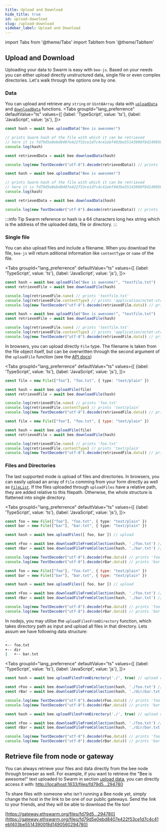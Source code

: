 ```yaml
---
title: Upload and Download
hide_title: true
id: upload-download
slug: /upload-download
sidebar_label: Upload and Download
---
```


import Tabs from '@theme/Tabs'
import TabItem from '@theme/TabItem'

## Upload and Download

Uploading your data to Swarm is easy with `bee-js`. Based on your needs you can either upload directly unstructured data, single file or even complex directories. Let's walk through the options one by one.

### Data

You can upload and retrieve any `string` or `Uint8Array` data with [`uploadData`](./api/classes/bee#uploaddata) and [`downloadData`](./api/classes/bee#downloaddata) functions.
<Tabs
  groupId="lang_preferrence"
  defaultValue="ts"
  values={[
    {label: 'TypeScript', value: 'ts'},
    {label: 'JavaScript', value: 'js'},
  ]}>
  <TabItem value="ts">

```ts
const hash = await bee.uploadData("Bee is awesome!")

// prints Swarm hash of the file with which it can be retrieved
// here it is fd79d5e0ebd8407e422f53ce1d7c4c41ebf403be55143900f8d1490560294780
console.log(hash) 

const retrievedData = await bee.downloadData(hash)

console.log(new TextDecoder("utf-8").decode(retrievedData)) // prints 'Bee is awesome!'
```

  </TabItem>
  <TabItem value="js">

```js
const hash = await bee.uploadData("Bee is awesome!")

// prints Swarm hash of the file with which it can be retrieved
// here it is fd79d5e0ebd8407e422f53ce1d7c4c41ebf403be55143900f8d1490560294780
console.log(hash) 

const retrievedData = await bee.downloadData(hash)

console.log(new TextDecoder("utf-8").decode(retrievedData)) // prints 'Bee is awesome!'
```

  </TabItem>
</Tabs>

:::info Tip
Swarm reference or hash is a 64 characters long hex string which is the address of the uploaded data, file or directory.
:::

### Single file

You can also upload files and include a filename. When you download the file, `bee-js` will return aditional information like `contentType` or `name` of the file.

<Tabs
  groupId="lang_preferrence"
  defaultValue="ts"
  values={[
    {label: 'TypeScript', value: 'ts'},
    {label: 'JavaScript', value: 'js'},
  ]}>
  <TabItem value="ts">

```ts
const hash = await bee.uploadFile("Bee is awesome!", "textfile.txt")
const retrievedFile = await bee.downloadFile(hash)

console.log(retrievedFile.name) // prints 'textfile.txt'
console.log(retrievedFile.contentType) // prints 'application/octet-stream'
console.log(new TextDecoder("utf-8").decode(retrievedFile.data)) // prints 'Bee is awesome!'
```

  </TabItem>
  <TabItem value="js">

```js
const hash = await bee.uploadFile("Bee is awesome!", "textfile.txt")
const retrievedFile = await bee.downloadFile(hash)

console.log(retrievedFile.name) // prints 'textfile.txt'
console.log(retrievedFile.contentType) // prints 'application/octet-stream'
console.log(new TextDecoder("utf-8").decode(retrievedFile.data)) // prints 'Bee is awesome!'
```

  </TabItem>
</Tabs>

In browsers, you can upload directly `File` type. The filename is taken from the file object itself, but can be overwritten through the second argument of the `uploadFile` function (see the [API docs](./api/classes/bee#uploadfile))

<Tabs
  groupId="lang_preferrence"
  defaultValue="ts"
  values={[
    {label: 'TypeScript', value: 'ts'},
    {label: 'JavaScript', value: 'js'},
  ]}>
  <TabItem value="ts">

```ts
const file = new File(["foo"], "foo.txt", { type: "text/plain" })

const hash = await bee.uploadFile(file)
const retrievedFile = await bee.downloadFile(hash)

console.log(retrievedFile.name) // prints 'foo.txt'
console.log(retrievedFile.contentType) // prints 'text/plain'
console.log(new TextDecoder("utf-8").decode(retrievedFile.data)) // prints 'foo'
```

  </TabItem>
  <TabItem value="js">

```js
const file = new File(["foo"], "foo.txt", { type: "text/plain" })

const hash = await bee.uploadFile(file)
const retrievedFile = await bee.downloadFile(hash)

console.log(retrievedFile.name) // prints 'foo.txt'
console.log(retrievedFile.contentType) // prints 'text/plain'
console.log(new TextDecoder("utf-8").decode(retrievedFile.data)) // prints 'foo'
```

  </TabItem>
</Tabs>

### Files and Directories

The last supported mode is upload of files and directories. In browsers, you can easily upload an array of `File` comming from your form directly as well as [`FileList`](https://developer.mozilla.org/en-US/docs/Web/API/FileList). If the files uploaded through `uploadFiles` have a relative path, they are added relative to this filepath. Otherwise, the whole structure is flattened into single directory.

<Tabs
  groupId="lang_preferrence"
  defaultValue="ts"
  values={[
    {label: 'TypeScript', value: 'ts'},
    {label: 'JavaScript', value: 'js'},
  ]}>
  <TabItem value="ts">

```ts
const foo = new File(["foo"], "foo.txt", { type: "text/plain" })
const bar = new File(["bar"], "bar.txt", { type: "text/plain" })

const hash = await bee.uploadFiles([ foo, bar ]) // upload

const rFoo = await bee.downloadFileFromCollection(hash, './foo.txt') // download foo
const rBar = await bee.downloadFileFromCollection(hash, './bar.txt') // download bar

console.log(new TextDecoder("utf-8").decode(rFoo.data)) // prints 'foo'
console.log(new TextDecoder("utf-8").decode(rBar.data)) // prints 'bar'
```

  </TabItem>
  <TabItem value="js">

```js
const foo = new File(["foo"], "foo.txt", { type: "text/plain" })
const bar = new File(["bar"], "bar.txt", { type: "text/plain" })

const hash = await bee.uploadFiles([ foo, bar ]) // upload

const rFoo = await bee.downloadFileFromCollection(hash, './foo.txt') // download foo
const rBar = await bee.downloadFileFromCollection(hash, './bar.txt') // download bar

console.log(new TextDecoder("utf-8").decode(rFoo.data)) // prints 'foo'
console.log(new TextDecoder("utf-8").decode(rBar.data)) // prints 'bar'
```

  </TabItem>
</Tabs>

In nodejs, you may utilise the `uploadFilesFromDirectory` function, which takes directory path as input and upload all files in that directory. Lets assum we have following data structure:

```sh
.
+-- foo.txt
+-- dir
|   +-- bar.txt
```

<Tabs
  groupId="lang_preferrence"
  defaultValue="ts"
  values={[
    {label: 'TypeScript', value: 'ts'},
    {label: 'JavaScript', value: 'js'},
  ]}>
  <TabItem value="ts">

```ts
const hash = await bee.uploadFilesFromDirectory('./', true) // upload recursively current folder

const rFoo = await bee.downloadFileFromCollection(hash, './foo.txt') // download foo
const rBar = await bee.downloadFileFromCollection(hash, './dir/bar.txt') // download bar

console.log(new TextDecoder("utf-8").decode(rFoo.data)) // prints 'foo'
console.log(new TextDecoder("utf-8").decode(rBar.data)) // prints 'bar'
```

  </TabItem>
  <TabItem value="js">

```js
const hash = await bee.uploadFilesFromDirectory('./', true) // upload recursively current folder

const rFoo = await bee.downloadFileFromCollection(hash, './foo.txt') // download foo
const rBar = await bee.downloadFileFromCollection(hash, './dir/bar.txt') // download bar

console.log(new TextDecoder("utf-8").decode(rFoo.data)) // prints 'foo'
console.log(new TextDecoder("utf-8").decode(rBar.data)) // prints 'bar'
```

  </TabItem>
</Tabs>

## Retrieve file from node or gateway

You can always retrieve your files and data directly from the bee node through browser as well. For example, if you want to retrieve the "Bee is awesome!" text uploaded to Swarm in section [upload data](#data), you can directly access it with: [http://localhost:1633/files/fd79d5...294780](http://localhost:1633/files/fd79d5e0ebd8407e422f53ce1d7c4c41ebf403be55143900f8d1490560294780)

To share files with someone who isn't running a Bee node yet, simply change the host in the link to be one of our public gateways. Send the link to your friends, and they will be able to download the file too!

[https://gateway.ethswarm.org/files/fd79d5...294780](https://gateway.ethswarm.org/files/fd79d5e0ebd8407e422f53ce1d7c4c41ebf403be55143900f8d1490560294780)
